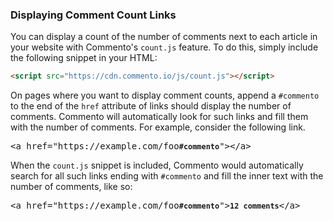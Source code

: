 ### Displaying Comment Count Links

You can display a count of the number of comments next to each article in your website with Commento's `count.js` feature. To do this, simply include the following snippet in your HTML:

```html
<script src="https://cdn.commento.io/js/count.js"></script>
```

On pages where you want to display comment counts, append a `#commento` to the end of the `href` attribute of links should display the number of comments. Commento will automatically look for such links and fill them with the number of comments. For example, consider the following link.

<pre class="gray">
&lt;a href="https://example.com/foo<b><code class="bold">#commento</code></b>"&gt;&lt;/a&gt;
</pre>

When the `count.js` snippet is included, Commento would automatically search for all such links ending with `#commento` and fill the inner text with the number of comments, like so:

<pre class="gray">
&lt;a href="https://example.com/foo<b><code class="bold">#commento</code></b>"&gt;<b><code class="bold">12 comments</code></b>&lt;/a&gt;
</pre>
